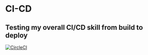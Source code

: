 # CI-CD
Testing my overall CI/CD skill from build to deploy
---

[![CircleCI](https://circleci.com/gh/Omobolaji-Adams/CI-CD/tree/circleci-project-setup.svg?style=svg)](https://circleci.com/gh/Omobolaji-Adams/CI-CD?branch=circleci-project-setup)
